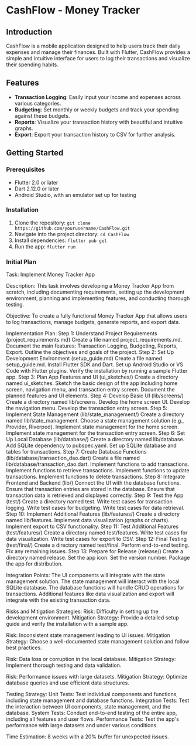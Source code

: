 # CashFlow - Money Tracker

## Introduction

CashFlow is a mobile application designed to help users track their daily expenses and manage their finances. Built with Flutter, CashFlow provides a simple and intuitive interface for users to log their transactions and visualize their spending habits.

## Features

- **Transaction Logging**: Easily input your income and expenses across various categories.
- **Budgeting**: Set monthly or weekly budgets and track your spending against these budgets.
- **Reports**: Visualize your transaction history with beautiful and intuitive graphs.
- **Export**: Export your transaction history to CSV for further analysis.

## Getting Started

### Prerequisites

- Flutter 2.0 or later
- Dart 2.12.0 or later
- Android Studio, with an emulator set up for testing


### Installation

1. Clone the repository: `git clone https://github.com/yourusername/CashFlow.git`
2. Navigate into the project directory: `cd CashFlow`
3. Install dependencies: `flutter pub get`
4. Run the app: `flutter run`

### Initial Plan

Task: Implement Money Tracker App

Description:
This task involves developing a Money Tracker App from scratch, including documenting requirements, setting up the development environment, planning and implementing features, and conducting thorough testing.

Objective:
To create a fully functional Money Tracker App that allows users to log transactions, manage budgets, generate reports, and export data.

Implementation Plan:
Step 1: Understand Project Requirements (project_requirements.md)
Create a file named project_requirements.md.
Document the main features: Transaction Logging, Budgeting, Reports, Export.
Outline the objectives and goals of the project.
Step 2: Set Up Development Environment (setup_guide.md)
Create a file named setup_guide.md.
Install Flutter SDK and Dart.
Set up Android Studio or VS Code with Flutter plugins.
Verify the installation by running a sample Flutter app.
Step 3: Plan App Features and UI (ui_sketches/)
Create a directory named ui_sketches.
Sketch the basic design of the app including home screen, navigation menu, and transaction entry screen.
Document the planned features and UI elements.
Step 4: Develop Basic UI (lib/screens/)
Create a directory named lib/screens.
Develop the home screen UI.
Develop the navigation menu.
Develop the transaction entry screen.
Step 5: Implement State Management (lib/state_management/)
Create a directory named lib/state_management.
Choose a state management solution (e.g., Provider, Riverpod).
Implement state management for the home screen.
Implement state management for the transaction entry screen.
Step 6: Set Up Local Database (lib/database/)
Create a directory named lib/database.
Add SQLite dependency to pubspec.yaml.
Set up SQLite database and tables for transactions.
Step 7: Create Database Functions (lib/database/transaction_dao.dart)
Create a file named lib/database/transaction_dao.dart.
Implement functions to add transactions.
Implement functions to retrieve transactions.
Implement functions to update transactions.
Implement functions to delete transactions.
Step 8: Integrate Frontend and Backend (lib/)
Connect the UI with the database functions.
Ensure that transaction entries are stored in the database.
Ensure that transaction data is retrieved and displayed correctly.
Step 9: Test the App (test/)
Create a directory named test.
Write test cases for transaction logging.
Write test cases for budgeting.
Write test cases for data retrieval.
Step 10: Implement Additional Features (lib/features/)
Create a directory named lib/features.
Implement data visualization (graphs or charts).
Implement export to CSV functionality.
Step 11: Test Additional Features (test/features/)
Create a directory named test/features.
Write test cases for data visualization.
Write test cases for export to CSV.
Step 12: Final Testing (test/final/)
Create a directory named test/final.
Perform end-to-end testing.
Fix any remaining issues.
Step 13: Prepare for Release (release/)
Create a directory named release.
Set the app icon.
Set the version number.
Package the app for distribution.

Integration Points:
The UI components will integrate with the state management solution.
The state management will interact with the local SQLite database.
The database functions will handle CRUD operations for transactions.
Additional features like data visualization and export will integrate with the existing transaction data.

Risks and Mitigation Strategies:
Risk: Difficulty in setting up the development environment.
Mitigation Strategy: Provide a detailed setup guide and verify the installation with a sample app.

Risk: Inconsistent state management leading to UI issues.
Mitigation Strategy: Choose a well-documented state management solution and follow best practices.

Risk: Data loss or corruption in the local database.
Mitigation Strategy: Implement thorough testing and data validation.

Risk: Performance issues with large datasets.
Mitigation Strategy: Optimize database queries and use efficient data structures.

Testing Strategy:
Unit Tests: Test individual components and functions, including state management and database functions.
Integration Tests: Test the interaction between UI components, state management, and the database.
System Tests: Conduct end-to-end testing of the entire app, including all features and user flows.
Performance Tests: Test the app's performance with large datasets and under various conditions.

Time Estimation:
8 weeks with a 20% buffer for unexpected issues.
